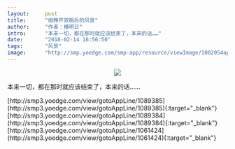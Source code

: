 ```yaml
---
layout:     post
title:      "缀睁开双眼后的风景"
author:     "作者：椿明日"
intro:      "本来一切，都在那时就应该结束了，本来的话……"
date:       "2018-02-14 16:56:50"
tags:       "风景"
image:      "http://smp.yoedge.com/smp-app/resource/viewImage/1002054appline.png"
---
```

<div style="text-align: center">
<p><img src="http://smp.yoedge.com/smp-app/resource/viewImage/1002054appline.png"/></p>
</div>
<p class="post-meta">
<span>本来一切，都在那时就应该结束了，本来的话……</span>
</p>
[http://smp3.yoedge.com/view/gotoAppLine/1089385](http://smp3.yoedge.com/view/gotoAppLine/1089385){:target="_blank"}
[http://smp3.yoedge.com/view/gotoAppLine/1089384](http://smp3.yoedge.com/view/gotoAppLine/1089384){:target="_blank"}
[http://smp3.yoedge.com/view/gotoAppLine/1061424](http://smp3.yoedge.com/view/gotoAppLine/1061424){:target="_blank"}


